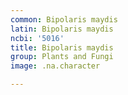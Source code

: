 ```yaml
---
common: Bipolaris maydis
latin: Bipolaris maydis
ncbi: '5016'
title: Bipolaris maydis
group: Plants and Fungi
image: .na.character

---
```


